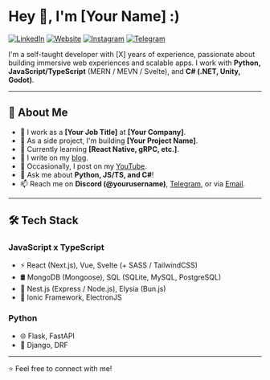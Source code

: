 # Hey 👋, I'm [Your Name] :)

[![LinkedIn](https://img.shields.io/badge/LinkedIn-0077B5?style=for-the-badge&logo=linkedin&logoColor=white)](your-linkedin-url)
[![Website](https://img.shields.io/badge/Website-000000?style=for-the-badge&logo=Google-Chrome&logoColor=white)](your-website-url)
[![Instagram](https://img.shields.io/badge/Instagram-E4405F?style=for-the-badge&logo=instagram&logoColor=white)](your-instagram-url)
[![Telegram](https://img.shields.io/badge/Telegram-26A5E4?style=for-the-badge&logo=telegram&logoColor=white)](your-telegram-url)

I'm a self-taught developer with [X] years of experience, passionate about building immersive web experiences and scalable apps. I work with **Python, JavaScript/TypeScript** (MERN / MEVN / Svelte), and **C# (.NET, Unity, Godot)**.

---

## 🚀 About Me
- 💼 I work as a **[Your Job Title]** at **[Your Company]**.
- 🔨 As a side project, I'm building **[Your Project Name]**.
- 📖 Currently learning **[React Native, gRPC, etc.]**.
- 📝 I write on my [blog](your-blog-url).
- 🎥 Occasionally, I post on my [YouTube](your-youtube-url).
- 💬 Ask me about **Python, JS/TS, and C#**!
- 📫 Reach me on **Discord (@yourusername)**, [Telegram](your-telegram-url), or via [Email](mailto:your-email).

---

## 🛠 Tech Stack
### **JavaScript x TypeScript**
- ⚡ React (Next.js), Vue, Svelte (+ SASS / TailwindCSS)
- 🛢 MongoDB (Mongoose), SQL (SQLite, MySQL, PostgreSQL)
- 🚀 Nest.js (Express / Node.js), Elysia (Bun.js)
- 📱 Ionic Framework, ElectronJS

### **Python**
- 🌐 Flask, FastAPI
- 🔗 Django, DRF

---

⭐ Feel free to connect with me!
